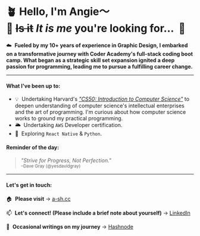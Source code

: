 # 🪴 Hello, I'm Angie〜&nbsp;&nbsp;<br/> 🌝 <s>Is it</s> *It is me* you're looking for... &nbsp;🎵

☁️&nbsp;  **Fueled by my 10+ years of experience in Graphic Design, I embarked on a transformative journey with Coder Academy's full-stack coding boot camp. What began as a strategic skill set expansion ignited a deep passion for programming, leading me to pursue a fulfilling career change.**

---
#### What I've been up to:

- 💡&nbsp; Undertaking Harvard's [*"CS50: Introduction to Computer Science"*](https://pll.harvard.edu/course/cs50-introduction-computer-science?delta=0) to deepen understanding of computer science's intellectual enterprises and the art of programming. I'm curious about how computer science works to ground my practical programming.
- 🌥&nbsp; Undertaking `AWS` Developer certification.
- 🔭&nbsp; Exploring `React Native` & `Python`.

#### Reminder of the day:
> *"Strive for Progress, Not Perfection."*
<br/><sub>–Dave Gray (@yesdavidgray)</sub>

---
#### Let's get in touch:

🏠&nbsp; **Please visit** → [a-sh.cc](https://www.a-sh.cc)

📫&nbsp;  **Let's connect! (Please include a brief note about yourself)** →  [LinkedIn](https://www.linkedin.com/in/angiehentri/)

💬&nbsp; **Occasional writings on my journey** → [Hashnode](https://a-sh.hashnode.dev)
